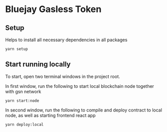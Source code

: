 # Bluejay Gasless Token

## Setup
Helps to install all necessary dependencies in all packages
```
yarn setup
```

## Start running locally
To start, open two terminal windows in the project root. 

In first window, run the following to start local blockchain node together with gsn network
```
yarn start:node
```

In second window, run the following to compile and deploy contract to local node, as well as starting frontend react app
```
yarn deploy:local
```
